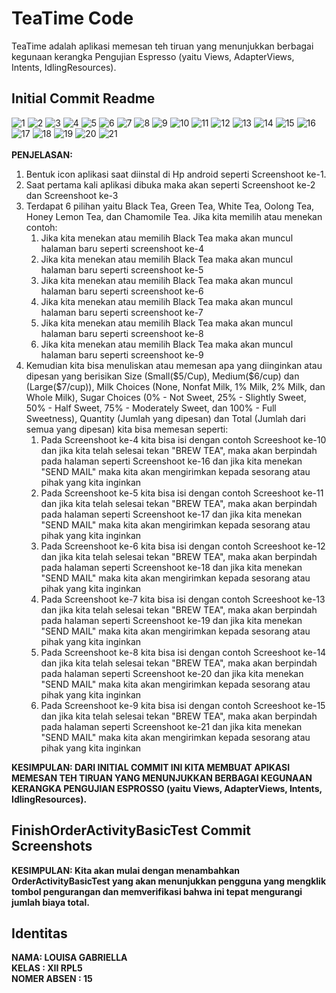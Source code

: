 # TeaTime Code

TeaTime adalah aplikasi memesan teh tiruan yang menunjukkan berbagai kegunaan kerangka Pengujian Espresso (yaitu Views, AdapterViews, Intents, IdlingResources).


## Initial Commit Readme

![1](https://user-images.githubusercontent.com/21364340/35489658-e5e5e5d6-044d-11e8-9776-649e689e189e.png)
![2](https://user-images.githubusercontent.com/21364340/35489659-e61b642c-044d-11e8-9915-6f49bb245b68.png)
![3](https://user-images.githubusercontent.com/21364340/35489660-e64f49cc-044d-11e8-8240-d3963eda037a.png)
![4](https://user-images.githubusercontent.com/21364340/35489662-e6832bac-044d-11e8-81da-750ae02686dc.png)
![5](https://user-images.githubusercontent.com/21364340/35489663-e6b8e08a-044d-11e8-9981-f722f9dbd050.png)
![6](https://user-images.githubusercontent.com/21364340/35489664-e6eec5ce-044d-11e8-9bb2-6c46c6aff0db.png)
![7](https://user-images.githubusercontent.com/21364340/35489665-e7234718-044d-11e8-9910-c737fe28437f.png)
![8](https://user-images.githubusercontent.com/21364340/35489666-e77838a4-044d-11e8-843b-31a1779e0256.png)
![9](https://user-images.githubusercontent.com/21364340/35489667-e80d12b2-044d-11e8-9950-9b2c92e96732.png)
![10](https://user-images.githubusercontent.com/21364340/35489668-e8555aae-044d-11e8-8d79-3a81d039e97e.png)
![11](https://user-images.githubusercontent.com/21364340/35489669-e8ce67aa-044d-11e8-9dcf-22f3608a3cf8.png)
![12](https://user-images.githubusercontent.com/21364340/35489670-e9034560-044d-11e8-9b66-090f2dab8dba.png)
![13](https://user-images.githubusercontent.com/21364340/35489671-e937ee28-044d-11e8-83ef-2d9f2086b574.png)
![14](https://user-images.githubusercontent.com/21364340/35489672-e96d2c96-044d-11e8-8118-84807087c71d.png)
![15](https://user-images.githubusercontent.com/21364340/35489673-e9a12b22-044d-11e8-93bb-678833698eed.png)
![16](https://user-images.githubusercontent.com/21364340/35489674-e9d52544-044d-11e8-9d44-8abe1e4a1644.png)
![17](https://user-images.githubusercontent.com/21364340/35489675-ea0a656a-044d-11e8-8a8c-cb2fc0677041.png)
![18](https://user-images.githubusercontent.com/21364340/35489676-ea3e38d6-044d-11e8-95c9-e098b638fc70.png)
![19](https://user-images.githubusercontent.com/21364340/35489677-eaa5fd18-044d-11e8-89f6-910a2bd8467d.png)
![20](https://user-images.githubusercontent.com/21364340/35489678-eaec504c-044d-11e8-985a-86ef105060d1.png)
![21](https://user-images.githubusercontent.com/21364340/35489679-eb276042-044d-11e8-9fa6-fe07c97988dd.png)
<br> <br>
<b> PENJELASAN: </b>
<ol>
  <li> Bentuk icon aplikasi saat diinstal di Hp android seperti Screenshoot ke-1. </li> 
  <li> Saat pertama kali aplikasi dibuka maka akan seperti Screenshoot ke-2 dan Screenshoot ke-3 </li>
  <li> Terdapat 6 pilihan yaitu Black Tea, Green Tea, White Tea, Oolong Tea, Honey Lemon Tea, dan Chamomile Tea. Jika kita memilih atau menekan contoh:
    <ol>
      <li> Jika kita menekan atau memilih Black Tea maka akan muncul halaman baru seperti screenshoot ke-4</li>
      <li> Jika kita menekan atau memilih Black Tea maka akan muncul halaman baru seperti screenshoot ke-5</li>
      <li> Jika kita menekan atau memilih Black Tea maka akan muncul halaman baru seperti screenshoot ke-6</li>
      <li> Jika kita menekan atau memilih Black Tea maka akan muncul halaman baru seperti screenshoot ke-7</li>
      <li> Jika kita menekan atau memilih Black Tea maka akan muncul halaman baru seperti screenshoot ke-8</li>
      <li> Jika kita menekan atau memilih Black Tea maka akan muncul halaman baru seperti screenshoot ke-9</li>
    </ol>
  </li> 
  <li>
    Kemudian kita bisa menuliskan atau memesan apa yang diinginkan atau dipesan yang berisikan Size (Small($5/Cup), Medium($6/cup) dan (Large($7/cup)), Milk Choices (None, Nonfat Milk, 1% Milk, 2% Milk, dan Whole Milk), Sugar Choices (0% - Not Sweet, 25% - Slightly Sweet, 50% - Half Sweet, 75% - Moderately Sweet, dan 100% - Full Sweetness), Quantity (Jumlah yang dipesan) dan Total (Jumlah dari semua yang dipesan) kita bisa memesan seperti:
    <ol>
      <li> Pada Screenshoot ke-4 kita bisa isi dengan contoh Screeshoot ke-10 dan jika kita telah selesai tekan "BREW TEA", maka akan berpindah pada halaman seperti Screenshoot ke-16 dan jika kita menekan "SEND MAIL" maka kita akan mengirimkan kepada sesorang atau pihak yang kita inginkan </li>
      <li> Pada Screenshoot ke-5 kita bisa isi dengan contoh Screeshoot ke-11 dan jika kita telah selesai tekan "BREW TEA", maka akan berpindah pada halaman seperti Screenshoot ke-17 dan jika kita menekan "SEND MAIL" maka kita akan mengirimkan kepada sesorang atau pihak yang kita inginkan </li>
      <li> Pada Screenshoot ke-6 kita bisa isi dengan contoh Screeshoot ke-12 dan jika kita telah selesai tekan "BREW TEA", maka akan berpindah pada halaman seperti Screenshoot ke-18 dan jika kita menekan "SEND MAIL" maka kita akan mengirimkan kepada sesorang atau pihak yang kita inginkan </li>
      <li> Pada Screenshoot ke-7 kita bisa isi dengan contoh Screeshoot ke-13 dan jika kita telah selesai tekan "BREW TEA", maka akan berpindah pada halaman seperti Screenshoot ke-19 dan jika kita menekan "SEND MAIL" maka kita akan mengirimkan kepada sesorang atau pihak yang kita inginkan </li>
      <li> Pada Screenshoot ke-8 kita bisa isi dengan contoh Screeshoot ke-14 dan jika kita telah selesai tekan "BREW TEA", maka akan berpindah pada halaman seperti Screenshoot ke-20 dan jika kita menekan "SEND MAIL" maka kita akan mengirimkan kepada sesorang atau pihak yang kita inginkan </li>
      <li> Pada Screenshoot ke-9 kita bisa isi dengan contoh Screeshoot ke-15 dan jika kita telah selesai tekan "BREW TEA", maka akan berpindah pada halaman seperti Screenshoot ke-21 dan jika kita menekan "SEND MAIL" maka kita akan mengirimkan kepada sesorang atau pihak yang kita inginkan </li>
    </ol>
  </li>
</ol>
<b>KESIMPULAN: DARI INITIAL COMMIT INI KITA MEMBUAT APIKASI MEMESAN TEH TIRUAN YANG MENUNJUKKAN BERBAGAI KEGUNAAN KERANGKA PENGUJIAN ESPROSSO (yaitu Views, AdapterViews, Intents, IdlingResources). </b>


## FinishOrderActivityBasicTest Commit Screenshots

<b>KESIMPULAN: Kita akan mulai dengan menambahkan OrderActivityBasicTest yang akan menunjukkan pengguna yang mengklik tombol pengurangan dan memverifikasi bahwa ini tepat mengurangi jumlah biaya total. </b>


## Identitas
<b> NAMA: LOUISA GABRIELLA <br>
    KELAS : XII RPL5 <br>
    NOMER ABSEN : 15 
</b>
